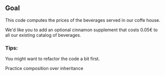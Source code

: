 ## Goal

This code computes the prices of the beverages served in our coffe house.

We'd like you to add an optional cinnamon supplement that costs 0.05€
to all our existing catalog of beverages.

### Tips:

You might want to refactor the code a bit first.

Practice composition over inheritance
